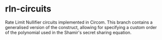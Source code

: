 # rln-circuits
Rate Limit Nullifier circuits implemented in Circom.
This branch contains a generalised version of the construct, allowing for specifying a custom order of the polynomial used in the Shamir's secret sharing equation.
